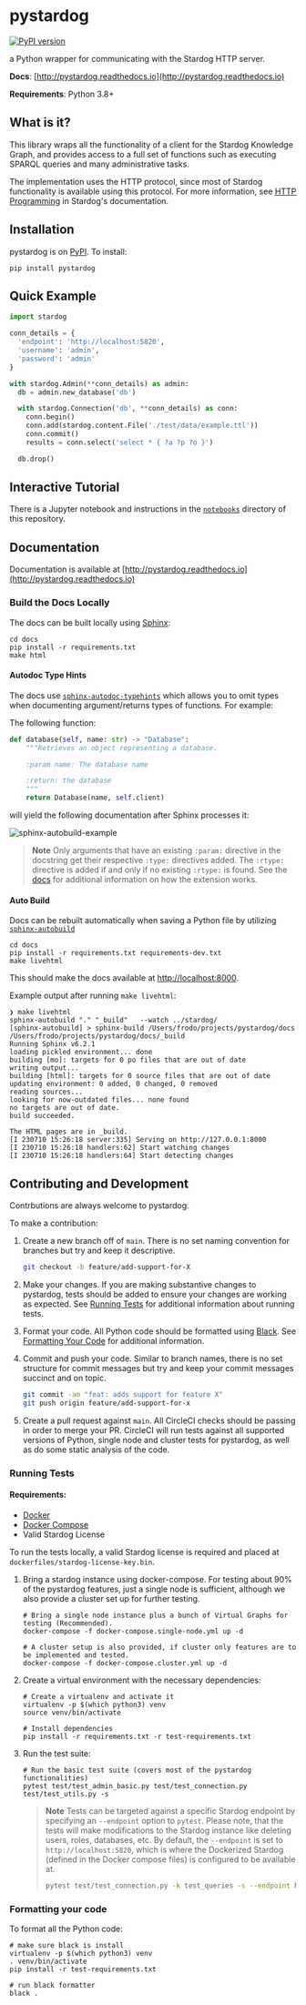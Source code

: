 # pystardog
[![PyPI version](https://badge.fury.io/py/pystardog.svg)](https://badge.fury.io/py/pystardog)

a Python wrapper for communicating with the Stardog HTTP server.

**Docs**: [http://pystardog.readthedocs.io](http://pystardog.readthedocs.io)

**Requirements**: Python 3.8+

## What is it?

This library wraps all the functionality of a client for the Stardog
Knowledge Graph, and provides access to a full set of functions such
as executing SPARQL queries and many administrative tasks.

The implementation uses the HTTP protocol, since most of Stardog
functionality is available using this protocol. For more information,
see [HTTP
Programming](https://docs.stardog.com/developing/http-api)
in Stardog's documentation.

## Installation

pystardog is on [PyPI](https://pypi.org/project/pystardog/). To install:

```shell
pip install pystardog
```

## Quick Example

```python
import stardog

conn_details = {
  'endpoint': 'http://localhost:5820',
  'username': 'admin',
  'password': 'admin'
}

with stardog.Admin(**conn_details) as admin:
  db = admin.new_database('db')

  with stardog.Connection('db', **conn_details) as conn:
    conn.begin()
    conn.add(stardog.content.File('./test/data/example.ttl'))
    conn.commit()
    results = conn.select('select * { ?a ?p ?o }')

  db.drop()
```

## Interactive Tutorial

There is a Jupyter notebook and instructions in the [`notebooks`](./notebooks)
directory of this repository.

## Documentation

Documentation is available at [http://pystardog.readthedocs.io](http://pystardog.readthedocs.io)

### Build the Docs Locally

The docs can be built locally using [Sphinx](https://www.sphinx-doc.org/en/master/):

  ```shell
  cd docs
  pip install -r requirements.txt
  make html
  ```

#### Autodoc Type Hints

The docs use [`sphinx-autodoc-typehints`](https://github.com/tox-dev/sphinx-autodoc-typehints) which allows you to omit types when documenting argument/returns types of functions. For example:

The following function:

```python
def database(self, name: str) -> "Database":
    """Retrieves an object representing a database.

    :param name: The database name

    :return: the database
    """
    return Database(name, self.client)
```

will yield the following documentation after Sphinx processes it:

![sphinx-autobuild-example](https://github.com/stardog-union/pystardog/assets/23270779/f0defa61-e0d5-4df6-9daf-6842e41a3889)

> **Note**
> Only arguments that have an existing `:param:` directive in the docstring get their
> respective `:type:` directives added. The `:rtype:` directive is added if and only if no existing `:rtype:` is found.
> See the [docs](https://github.com/tox-dev/sphinx-autodoc-typehints) for additional information on how the extension works.

#### Auto Build 

Docs can be rebuilt automatically when saving a Python file by utilizing [`sphinx-autobuild`](https://github.com/executablebooks/sphinx-autobuild)

```shell
cd docs
pip install -r requirements.txt requirements-dev.txt
make livehtml
```

This should make the docs available at [http://localhost:8000](http://localhost:8000).

Example output after running `make livehtml`:

```text
❯ make livehtml
sphinx-autobuild "." "_build"   --watch ../stardog/
[sphinx-autobuild] > sphinx-build /Users/frodo/projects/pystardog/docs /Users/frodo/projects/pystardog/docs/_build
Running Sphinx v6.2.1
loading pickled environment... done
building [mo]: targets for 0 po files that are out of date
writing output...
building [html]: targets for 0 source files that are out of date
updating environment: 0 added, 0 changed, 0 removed
reading sources...
looking for now-outdated files... none found
no targets are out of date.
build succeeded.

The HTML pages are in _build.
[I 230710 15:26:18 server:335] Serving on http://127.0.0.1:8000
[I 230710 15:26:18 handlers:62] Start watching changes
[I 230710 15:26:18 handlers:64] Start detecting changes
```

## Contributing and Development

Contrbutions are always welcome to pystardog.

To make a contribution:

1. Create a new branch off of `main`. There is no set naming convention for branches but try and keep it descriptive.

    ```bash
    git checkout -b feature/add-support-for-X
    ```

2. Make your changes. If you are making substantive changes to pystardog, tests should be added to ensure your changes are working as expected. See [Running Tests](#running-tests) for additional information
about running tests.

3. Format your code. All Python code should be formatted using [Black](https://pypi.org/project/black/). See [Formatting Your Code](#formatting-your-code) for additional information.

4. Commit and push your code. Similar to branch names, there is no set structure for commit messages but try and keep your commit messages succinct and on topic.

    ```bash
    git commit -am "feat: adds support for feature X"
    git push origin feature/add-support-for-x
    ```

5. Create a pull request against `main`. All CircleCI checks should be passing in order to merge your PR. CircleCI will run tests against all supported versions of Python, single node and cluster tests for pystardog, as well as do some static analysis of the code.

### Running Tests

#### Requirements:

- [Docker](https://docs.docker.com/)
- [Docker Compose](https://docs.docker.com/compose/)
- Valid Stardog License

To run the tests locally, a valid Stardog license is required and placed at `dockerfiles/stardog-license-key.bin`. 

1. Bring a stardog instance using docker-compose. For testing about 90% of the pystardog features, just a single node is sufficient,
although we also provide a cluster set up for further testing. 

    ```shell
    # Bring a single node instance plus a bunch of Virtual Graphs for testing (Recommended).
    docker-compose -f docker-compose.single-node.yml up -d

    # A cluster setup is also provided, if cluster only features are to be implemented and tested.
    docker-compose -f docker-compose.cluster.yml up -d
    ```

2. Create a virtual environment with the necessary dependencies:

    ```shell
    # Create a virtualenv and activate it
    virtualenv -p $(which python3) venv
    source venv/bin/activate

    # Install dependencies
    pip install -r requirements.txt -r test-requirements.txt 
    ```

3. Run the test suite:

    ```shell
    # Run the basic test suite (covers most of the pystardog functionalities)
    pytest test/test_admin_basic.py test/test_connection.py test/test_utils.py -s 
    ```

    > **Note**
    > Tests can be targeted against a specific Stardog endpoint by specifying an `--endpoint` option to `pytest`. Please note, that the tests will make modifications
    > to the Stardog instance like deleting users, roles, databases, etc. By default, the `--endpoint` is set to `http://localhost:5820`,
    > which is where the Dockerized Stardog (defined in the Docker compose files) is configured to be available at.
    >
    > ```bash
    > pytest test/test_connection.py -k test_queries -s --endpoint https://my-other-stardog:5820
    > ```

### Formatting your code

To format all the Python code:

  ```shell
  # make sure black is install
  virtualenv -p $(which python3) venv
  . venv/bin/activate
  pip install -r test-requirements.txt

  # run black formatter
  black .
  ```

